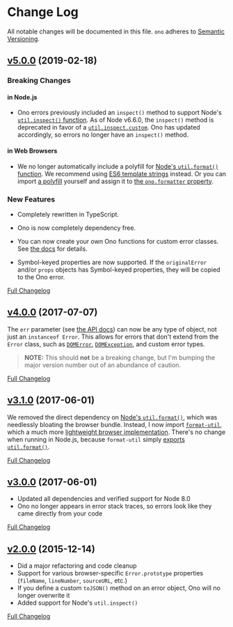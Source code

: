 # Change Log
All notable changes will be documented in this file.
`ono` adheres to [Semantic Versioning](http://semver.org/).


## [v5.0.0](https://github.com/JS-DevTools/ono/tree/v5.0.0) (2019-02-18)

### Breaking Changes

#### in Node.js

- Ono errors previously included an `inspect()` method to support Node's [`util.inspect()` function](https://nodejs.org/api/util.html#util_util_inspect_object_options).  As of Node v6.6.0, the `inspect()` method is deprecated in favor of a [`util.inspect.custom`](https://nodejs.org/api/util.html#util_util_inspect_custom).  Ono has updated accordingly, so errors no longer have an `inspect()` method.

#### in Web Browsers

- We no longer automatically include a polyfill for [Node's `util.format()` function](https://nodejs.org/api/util.html#util_util_format_format_args).  We recommend using [ES6 template strings](https://developer.mozilla.org/en-US/docs/Web/JavaScript/Reference/Template_literals) instead. Or you can import [a polyfill](https://github.com/tmpfs/format-util) yourself and assign it to [the `ono.formatter` property](https://jstools.dev/ono/#onoformatter).

### New Features

- Completely rewritten in TypeScript.

- Ono is now completely dependency free.

- You can now create your own Ono functions for custom error classes.  See [the docs](https://jstools.dev/ono/#custom-error-classes) for details.

- Symbol-keyed properties are now supported.  If the `originalError` and/or `props` objects has Symbol-keyed properties, they will be copied to the Ono error.

[Full Changelog](https://github.com/JS-DevTools/ono/compare/v4.0.11...v5.0.0)


## [v4.0.0](https://github.com/JS-DevTools/ono/tree/v4.0.0) (2017-07-07)

The `err` parameter (see [the API docs](https://github.com/JS-DevTools/ono#api)) can now be any type of object, not just an `instanceof Error`. This allows for errors that don't extend from the `Error` class, such as [`DOMError`](https://developer.mozilla.org/en-US/docs/Web/API/DOMError), [`DOMException`](https://developer.mozilla.org/en-US/docs/Web/API/DOMException), and custom error types.

> **NOTE:** This should **not** be a breaking change, but I'm bumping the major version number out of an abundance of caution.

[Full Changelog](https://github.com/JS-DevTools/ono/compare/v3.1.0...v4.0.0)


## [v3.1.0](https://github.com/JS-DevTools/ono/tree/v3.1.0) (2017-06-01)

We removed the direct dependency on [Node's `util.format()`](https://nodejs.org/api/util.html#util_util_format_format_args), which was needlessly bloating the browser bundle. Instead, I now import [`format-util`](https://www.npmjs.com/package/format-util), which a much more [lightweight browser implementation](https://github.com/tmpfs/format-util/blob/f88c550ef10c5aaadc15a7ebab595f891bb385e1/format.js).  There's no change when running in Node.js, because `format-util` simply [exports `util.format()`](https://github.com/tmpfs/format-util/blob/392628c5d45e558589f2f19ffb9d79d4b5540010/index.js#L1).

[Full Changelog](https://github.com/JS-DevTools/ono/compare/v3.0.0...v3.1.0)


## [v3.0.0](https://github.com/JS-DevTools/ono/tree/v3.0.0) (2017-06-01)

- Updated all dependencies and verified support for Node 8.0
- Ono no longer appears in error stack traces, so errors look like they came directly from your code

[Full Changelog](https://github.com/JS-DevTools/ono/compare/v2.0.0...v3.0.0)


## [v2.0.0](https://github.com/JS-DevTools/ono/tree/v2.0.0) (2015-12-14)

- Did a major refactoring and code cleanup
- Support for various browser-specific `Error.prototype` properties (`fileName`, `lineNumber`, `sourceURL`, etc.)
- If you define a custom `toJSON()` method on an error object, Ono will no longer overwrite it
- Added support for Node's `util.inspect()`

[Full Changelog](https://github.com/JS-DevTools/ono/compare/v1.0.22...v2.0.0)
